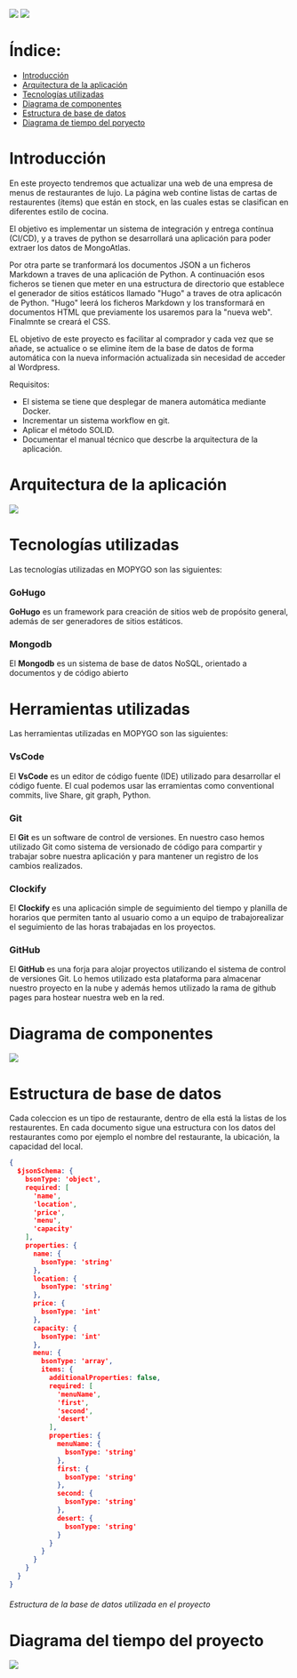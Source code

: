 ![](assets/Cabecera_Logo.png)
![](assets/logoMopygo.png)

# Índice:
- [Introducción](#Introducción)
- [Arquitectura de la aplicación](#Arquitectura_de_la_aplicación)
- [Tecnologías utilizadas](#Tecnologías_utilizadas)
- [Diagrama de componentes](#Diagrama_de_componentes)
- [Estructura de base de datos](#Estructura_de_base_de_datos)
- [Diagrama de tiempo del poryecto](#Diagrama_de_tiempo_del_poryecto)

# Introducción

En este proyecto tendremos que actualizar una web de una empresa de menus de restaurantes de lujo. La página web contine listas de cartas de restaurentes (ítems) que están en stock, en las cuales estas se clasifican en diferentes estilo de cocina.

El objetivo es implementar un sistema de integración y entrega contínua (CI/CD), y a traves de python se desarrollará una aplicación para poder extraer los datos de MongoAtlas.

Por otra parte se tranformará los documentos JSON a un ficheros Markdown a traves de una aplicación de Python. A continuación esos ficheros se tienen que meter en una estructura de directorio que establece el generador de sitios estáticos llamado "Hugo" a traves de otra aplicacón de Python. "Hugo" leerá los ficheros Markdown y los transformará en documentos HTML que previamente los usaremos para la "nueva web". Finalmnte se creará el CSS.

EL objetivo de este proyecto es facilitar al comprador y cada vez que se añade, se actualice o se elimine ítem de la base de datos de forma automática con la nueva información actualizada sin necesidad de acceder al Wordpress.

Requisitos:

- El sistema se tiene que desplegar de manera automática mediante Docker.
- Incrementar un sistema workflow en git.
- Aplicar el método SOLID.
- Documentar el manual técnico que descrbe la arquitectura de la aplicación.


# Arquitectura de la aplicación

![](assets/arquitectura.png)



# Tecnologías utilizadas
Las tecnologías utilizadas en MOPYGO son las siguientes:

### GoHugo

**GoHugo** es un framework para creación de sitios web de propósito general, además de ser generadores de sitios 
estáticos. 

### Mongodb

El **Mongodb** es un sistema de base de datos NoSQL, orientado a documentos y de código abierto

# Herramientas utilizadas
Las herramientas utilizadas en MOPYGO son las siguientes:

### VsCode

El **VsCode** es un editor de código fuente (IDE) utilizado para desarrollar el código fuente. El cual podemos 
usar las erramientas como conventional commits, live Share, git graph, Python.

### Git

El **Git** es un software de control de versiones. En nuestro caso hemos utilizado Git como sistema de versionado
de código para compartir y trabajar sobre nuestra aplicación y para mantener un registro de los cambios realizados.

### Clockify

El **Clockify** es una aplicación simple de seguimiento del tiempo y planilla de horarios que permiten tanto 
al usuario como a un equipo de trabajorealizar el seguimiento de las horas trabajadas en los proyectos. 

### GitHub

El **GitHub** es una forja para alojar proyectos utilizando el sistema de control de versiones Git. Lo hemos
utilizado esta plataforma para almacenar nuestro proyecto en la nube y además hemos utilizado la rama de github
pages para hostear nuestra web en la red.



# Diagrama de componentes


![](assets/diagramaComponentes.png)


# Estructura de base de datos

Cada coleccion es un tipo de restaurante, dentro de ella está la listas de los restaurentes.
En cada documento sigue una estructura con los datos del restaurantes como por ejemplo el nombre del
restaurante, la ubicación, la capacidad del local.

```json
{
  $jsonSchema: {
    bsonType: 'object',
    required: [
      'name',
      'location',
      'price',
      'menu',
      'capacity'
    ],
    properties: {
      name: {
        bsonType: 'string'
      },
      location: {
        bsonType: 'string'
      },
      price: {
        bsonType: 'int'
      },
      capacity: {
        bsonType: 'int'
      },
      menu: {
        bsonType: 'array',
        items: {
          additionalProperties: false,
		  required: [
            'menuName',
            'first',
            'second',
            'desert'
          ],
          properties: {
            menuName: {
              bsonType: 'string'
            },
            first: {
              bsonType: 'string'
            },
            second: {
              bsonType: 'string'
            },
            desert: {
              bsonType: 'string'
            }
          }
        }
      }
    }
  }
}

```
###### _Estructura de la base de datos utilizada en el proyecto_


# Diagrama del tiempo del proyecto 

![](assets/Clockify.jpg)

 

<!-- # Conclusiones.
a. Posibles mejoras.

- Mejorar y apliar la página web. 
- Volver a refactorizar el código.
- Cambiar el tipo de formulario a uno de html


b. Principales dificultades encontradas.

- No sabiamos la tecnología hugo y hemos tenido que invertir más horas de las que pensabamos.
- A medida que se iba acercando la hora de entrgar el proyecto se iba incrementando más información que al.
- El tiempo a sido muy justo por la magnitud del proyecto.
- Hugo dejo de funcionar de repente. 
